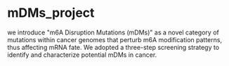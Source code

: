 # mDMs_project

we introduce "m6A Disruption Mutations (mDMs)" as a novel category of mutations within cancer genomes that perturb m6A modification patterns, thus affecting mRNA fate. We adopted a three-step screening strategy to identify and characterize potential mDMs in cancer.
